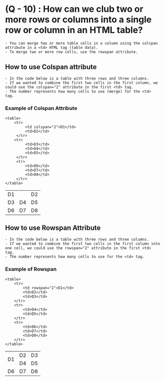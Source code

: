 # (Q - 10) : How can we club two or more rows or columns into a single row or column in an HTML table? 

    - You can merge two or more table cells in a column using the colspan attribute in a <td> HTML tag (table data). 
    - To merge two or more row cells, use the rowspan attribute. 

## How to use Colspan attribute
    - In the code below is a table with three rows and three columns. 
    - If we wanted to combine the first two cells in the first column, we could use the colspan="2" attribute in the first <td> tag.
    - The number represents how many cells to use (merge) for the <td> tag.
### Example of Colspan Attribute
    <table>
        <tr>
             <td colspan="2">D1</td>
             <td>D2</td>
         </tr>
        <tr>
             <td>D3</td>
             <td>D4</td>
             <td>D5</td>
         </tr>
         <tr>
             <td>D6</td>
             <td>D7</td>
             <td>D8</td>
         </tr>
    </table>
<table>
<tr>
           <td colspan="2">D1</td>
                <td>D2</td>
            </tr>
            <tr>
                <td>D3</td>
                <td>D4</td>
                <td>D5</td>
            </tr>
            <tr>
                <td>D6</td>
                <td>D7</td>
                <td>D8</td>
            </tr>
</table>

## How to use Rowspan Attribute
    - In the code below is a table with three rows and three columns. 
    - If we wanted to combine the first two cells in the first column into one cell, we could use the rowspan="2" attribute in the first <td> tag.
    - The number represents how many cells to use for the <td> tag.
### Example of Rowspan
    <table>
        <tr>
            <td rowspan="2">D1</td>
            <td>D2</td>
            <td>D3</td>
        </tr>
        <tr>
            <td>D4</td>
            <td>D5</td>
        </tr>
        <tr>
            <td>D6</td>
            <td>D7</td>
            <td>D8</td>
        </tr>
    </table>
<table>
        <tr>
            <td rowspan="2">D1</td>
            <td>D2</td>
            <td>D3</td>
        </tr>
        <tr>
            <td>D4</td>
            <td>D5</td>
        </tr>
        <tr>
            <td>D6</td>
            <td>D7</td>
            <td>D8</td>
        </tr>
    </table>
